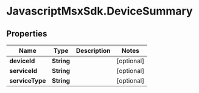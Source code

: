 # JavascriptMsxSdk.DeviceSummary

## Properties

Name | Type | Description | Notes
------------ | ------------- | ------------- | -------------
**deviceId** | **String** |  | [optional] 
**serviceId** | **String** |  | [optional] 
**serviceType** | **String** |  | [optional] 


